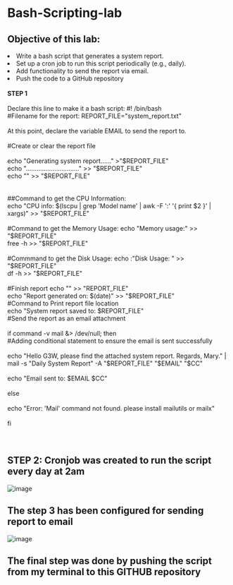 # Bash-Scripting-lab
<H2>Objective of this lab:</H2>

<li>Write a bash script that generates a system report.
<li>Set up a cron job to run this script periodically (e.g., daily).
<li>Add functionality to send the report via email.
<li>Push the code to a GitHub repository
<br>
<br>
<b>STEP 1</b> 
<br>
<br>
Declare this line to make it a bash script: #! /bin/bash
<br>
#Filename for the report: REPORT_FILE="system_report.txt"
<br>
<br>
At this point, declare the variable EMAIL to send the report to.
<br>
<br>
#Create or clear the report file 
<br>
<br>
echo "Generating system report......" >"$REPORT_FILE"
<br> 
echo ".............................." >> "$REPORT_FILE"
<br>
echo "" >> "$REPORT_FILE"
<br>
<br>
<br>
##Command to get the CPU Information:
<br>
echo "CPU info: $(lscpu | grep 'Model name' | awk -F ':' '{ print $2 }' | xargs)" >> "$REPORT_FILE"
<br>
<br>
#Command to get the Memory Usage: echo "Memory usage:" >> "$REPORT_FILE" 
<br>
free -h >> "$REPORT_FILE"
<br>
<br>
#Commmand to get the Disk Usage: echo :"Disk Usage: " >> "$REPORT_FILE"
<br>df -h >> "$REPORT_FILE"
<br>
<br>
#Finish report
echo "" >> "REPORT_FILE"
<br>
echo "Report generated on: $(date)" >> "$REPORT_FILE"
<br>
#Command to Print report file location
<br>
echo "System report saved to: $REPORT_FILE"
<br>
#Send the report as an email attachment
<br>
<br>
if command -v mail &> /dev/null; then
<br>
#Adding conditional statement to ensure the email is sent successfully
<br>
<br>
echo "Hello G3W, please find the attached system report. Regards, Mary." | mail -s "Daily System Report" -A  "$REPORT_FILE" "$EMAIL" "$CC"
 <br>
 <br>
 echo "Email sent to: $EMAIL $CC"
 <br> <br>
else
 <br> <br>
 echo "Error: 'Mail' command not found. please install mailutils or mailx"
 <br> <br>
fi
<br>
<br>
<br>
<h2>STEP 2: Cronjob was created to run the script every day at 2am</h2>

![image](https://github.com/user-attachments/assets/1de8fce6-d6e3-41ee-b04b-51451ad1a1a1)

<h2>The step 3 has been configured for sending report to email</h2>

![image](https://github.com/user-attachments/assets/c78ce17c-118b-4238-ad3e-4075f160334f)


<h2>The final step was done by pushing the script from my terminal to this GITHUB repository</h2>

